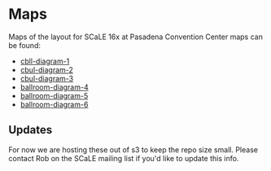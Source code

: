 # Maps

Maps of the layout for SCaLE 16x at Pasadena Convention Center maps can be found:

* [cbll-diagram-1](http://sarcasticadmin.com/scale/maps/16x/cbll-diagram-1-scale.pdf)
* [cbul-diagram-2](http://sarcasticadmin.com/scale/maps/16x/cbul-diagram-2-scale.pdf)
* [cbul-diagram-3](http://sarcasticadmin.com/scale/maps/16x/cbul-diagram-3-scale.pdf)
* [ballroom-diagram-4](http://sarcasticadmin.com/scale/maps/16x/ballroom-diagram-4-scale.pdf)
* [ballroom-diagram-5](http://sarcasticadmin.com/scale/maps/16x/ballroom-diagram-5-scale.pdf)
* [ballroom-diagram-6](http://sarcasticadmin.com/scale/maps/16x/ballroom-diagram-6-scale.pdf)

## Updates

For now we are hosting these out of s3 to keep the repo size small. Please contact Rob on the SCaLE mailing list if you'd
like to update this info.
